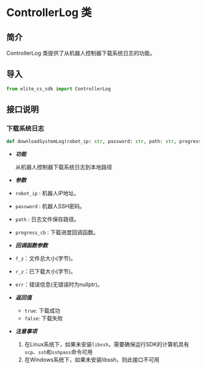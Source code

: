 # ControllerLog 类

## 简介

ControllerLog 类提供了从机器人控制器下载系统日志的功能。

## 导入
```python
from elite_cs_sdk import ControllerLog
```

## 接口说明

### 下载系统日志
```python
def downloadSystemLog(robot_ip: str, password: str, path: str, progress_cb: Callable[[f_z: int, r_z: int, err: Optional[str]]]) -> bool
```
- ***功能***

  从机器人控制器下载系统日志到本地路径

- ***参数***

- `robot_ip` : 机器人IP地址。
- `password` : 机器人SSH密码。
- `path` : 日志文件保存路径。
- `progress_cb` : 下载进度回调函数。

- ***回调函数参数***

- `f_z`：文件总大小(字节)。
- `r_z`：已下载大小(字节)。
- `err`：错误信息(无错误时为nullptr)。

- ***返回值***

  - `true`: 下载成功
  - `false`: 下载失败

- ***注意事项***

  1. 在Linux系统下，如果未安装`libssh`，需要确保运行SDK的计算机具有`scp`、`ssh`和`sshpass`命令可用
  2. 在Windows系统下，如果未安装libssh，则此接口不可用
